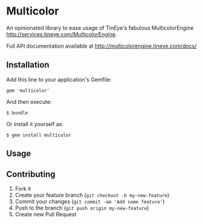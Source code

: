 # Multicolor

An opinionated library to ease usage of TinEye's fabulous MulticolorEngine
http://services.tineye.com/MulticolorEngine.

Full API documentation available at http://multicolorengine.tineye.com/docs/

## Installation

Add this line to your application's Gemfile:

    gem 'multicolor'

And then execute:

    $ bundle

Or install it yourself as:

    $ gem install multicolor

## Usage



## Contributing

1. Fork it
2. Create your feature branch (`git checkout -b my-new-feature`)
3. Commit your changes (`git commit -am 'Add some feature'`)
4. Push to the branch (`git push origin my-new-feature`)
5. Create new Pull Request
